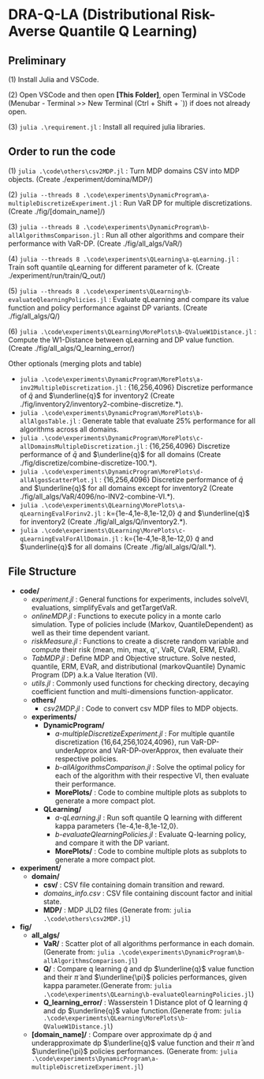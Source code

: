 # DRA-Q-LA (Distributional Risk-Averse Quantile Q Learning) 

## Preliminary

(1) Install Julia and VSCode.

(2) Open VSCode and then open **[This Folder]**, open Terminal in VSCode (Menubar - Terminal >> New Terminal (Ctrl + Shift + `)) if does not already open.

(3) ```julia .\requirement.jl``` :  Install all required julia libraries.

## Order to run the code

(1) ```julia .\code\others\csv2MDP.jl``` : Turn MDP domains CSV into MDP objects. (Create ./experiment/domina/MDP/)

(2) ```julia --threads 8 .\code\experiments\DynamicProgram\a-multipleDiscretizeExperiment.jl``` :
Run VaR DP for multiple discretizations. (Create ./fig/[domain_name]/)

(3) ```julia --threads 8 .\code\experiments\DynamicProgram\b-allAlgorithmsComparison.jl``` :
Run all other algorithms and compare their performance with VaR-DP. (Create ./fig/all_algs/VaR/)

(4) ```julia --threads 8 .\code\experiments\QLearning\a-qLearning.jl``` :
Train soft quantile qLearning for different parameter of k. (Create ./experiment/run/train/Q_out/)

(5) ```julia --threads 8 .\code\experiments\QLearning\b-evaluateQlearningPolicies.jl``` :
Evaluate qLearning and compare its value function and policy performance against DP variants. (Create ./fig/all_algs/Q/)

(6) ```julia .\code\experiments\QLearning\MorePlots\b-QValueW1Distance.jl``` :
Compute the W1-Distance between qLearning and DP value function. (Create ./fig/all_algs/Q_learning_error/)

Other optionals (merging plots and table)
- ```julia .\code\experiments\DynamicProgram\MorePlots\a-inv2MultipleDiscretization.jl``` : {16,256,4096} Discretize performance of $\bar{q}$ and $\underline{q}$ for inventory2 (Create ./fig/inventory2/inventory2-combine-discretize.*).
- ```julia .\code\experiments\DynamicProgram\MorePlots\b-allAlgosTable.jl``` : Generate table that evaluate 25% performance for all algorithms across all domains.
- ```julia .\code\experiments\DynamicProgram\MorePlots\c-allDomainsMultipleDiscretization.jl``` : {16,256,4096} Discretize performance of $\bar{q}$ and $\underline{q}$ for all domains (Create ./fig/discretize/combine-discretize-100.*).
- ```julia .\code\experiments\DynamicProgram\MorePlots\d-allAlgosScatterPlot.jl``` : {16,256,4096} Discretize performance of $\bar{q}$ and $\underline{q}$ for all domains except for inventory2 (Create ./fig/all_algs/VaR/4096/no-INV2-combine-VI.*).
- ```julia .\code\experiments\QLearning\MorePlots\a-qLearningEvalForinv2.jl``` : k={1e-4,1e-8,1e-12,0} $\tilde{q}$ and $\underline{q}$ for inventory2 (Create ./fig/all_algs/Q/inventory2.*).
- ```julia .\code\experiments\QLearning\MorePlots\c-qLearningEvalForAllDomain.jl``` : k={1e-4,1e-8,1e-12,0} $\tilde{q}$ and $\underline{q}$ for all domains (Create ./fig/all_algs/Q/all.*).


## File Structure

- **code/**
    - *experiment.jl* : General functions for experiments, includes solveVI, evaluations, simplifyEvals and getTargetVaR.
    - *onlineMDP.jl* : Functions to execute policy in a monte carlo simulation. Type of policies include (Markov, QuantileDependent) as well as their time dependent variant.
    - *riskMeasure.jl* : Functions to create a discrete random variable and compute their risk (mean, min, max, q⁻, VaR, CVaR, ERM, EVaR).
    - *TabMDP.jl* : Define MDP and Objective structure. Solve nested, quantile, ERM, EVaR, and distributional (markovQuantile) Dynamic Program (DP) a.k.a Value Iteration (VI).
    - *utils.jl* : Commonly used functions for checking directory, decaying coefficient function and multi-dimensions function-applicator.
    - **others/**
        - *csv2MDP.jl* : Code to convert csv MDP files to MDP objects.
    - **experiments/**
        - **DynamicProgram/**
            - *a-multipleDiscretizeExperiment.jl* : For multiple quantile discretization {16,64,256,1024,4096}, run VaR-DP-underApprox and VaR-DP-overApprox, then evaluate their respective policies.
            - *b-allAlgorithmsComparison.jl* : Solve the optimal policy for each of the algorithm with their respective VI, then evaluate their performance.
            - **MorePlots/** : Code to combine multiple plots as subplots to generate a more compact plot.
        - **QLearning/**
            - *a-qLearning.jl* : Run soft quantile Q learning with different kappa parameters {1e-4,1e-8,1e-12,0}.
            - *b-evaluateQlearningPolicies.jl* : Evaluate Q-learning policy, and compare it with the DP variant.
            - **MorePlots/** : Code to combine multiple plots as subplots to generate a more compact plot.
- **experiment/**
    - **domain/**
        - **csv/** : CSV file containing domain transition and reward.
        - *domains_info.csv* : CSV file containing discount factor and initial state.
        - **MDP/** : MDP JLD2 files (Generate from: ```julia .\code\others\csv2MDP.jl```)
- **fig/**  
    - **all_algs/**
        - **VaR/** : Scatter plot of all algorithms performance in each domain. (Generate from: ```julia .\code\experiments\DynamicProgram\b-allAlgorithmsComparison.jl```)
        - **Q/** : Compare q learning $\tilde{q}$ and dp $\underline{q}$ value function and their $\tilde{\pi}$ and $\underline{\pi}$ policies performances, given kappa parameter.(Generate from: ```julia .\code\experiments\QLearning\b-evaluateQlearningPolicies.jl```)
        - **Q_learning_error/** : Wasserstein 1 Distance plot of Q learning $\tilde{q}$ and dp $\underline{q}$ value function.(Generate from: ```julia .\code\experiments\QLearning\MorePlots\b-QValueW1Distance.jl```)
    - **[domain_name]/** : Compare over approximate dp $\bar{q}$ and underapproximate dp $\underline{q}$ value function and their $\bar{\pi}$ and $\underline{\pi}$ policies performances. (Generate from: ```julia .\code\experiments\DynamicProgram\a-multipleDiscretizeExperiment.jl```)